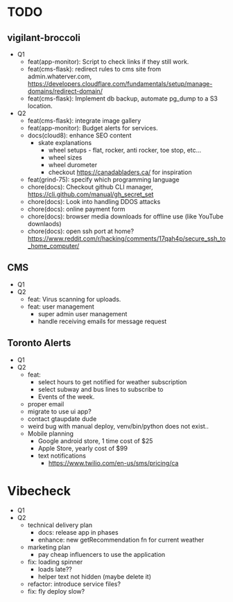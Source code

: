 # TODO

## vigilant-broccoli

- Q1
  - feat(app-monitor): Script to check links if they still work.
  - feat(cms-flask): redirect rules to cms site from admin.whaterver.com, https://developers.cloudflare.com/fundamentals/setup/manage-domains/redirect-domain/
  - feat(cms-flask): Implement db backup, automate pg_dump to a S3 location.
- Q2
  - feat(cms-flask): integrate image gallery
  - feat(app-monitor): Budget alerts for services.
  - docs(cloud8): enhance SEO content
    - skate explanations
      - wheel setups - flat, rocker, anti rocker, toe stop, etc...
      - wheel sizes
      - wheel durometer
      - checkout https://canadabladers.ca/ for inspiration
  - feat(grind-75): specify which programming language
  - chore(docs): Checkout github CLI manager, https://cli.github.com/manual/gh_secret_set
  - chore(docs): Look into handling DDOS attacks
  - chore(docs): online payment form
  - chore(docs): browser media downloads for offline use (like YouTube downlaods)
  - chore(docs): open ssh port at home? https://www.reddit.com/r/hacking/comments/17qah4p/secure_ssh_to_home_computer/

## CMS

- Q1
- Q2
  - feat: Virus scanning for uploads.
  - feat: user management
    - super admin user management
    - handle receiving emails for message request

## Toronto Alerts

- Q1
- Q2
  - feat:
    - select hours to get notified for weather subscription
    - select subway and bus lines to subscribe to
    - Events of the week.
  - proper email
  - migrate to use ui app?
  - contact gtaupdate dude
  - weird bug with manual deploy, venv/bin/python does not exist..
  - Mobile planning
    - Google android store, 1 time cost of $25
    - Apple Store, yearly cost of $99
    - text notifications
      - https://www.twilio.com/en-us/sms/pricing/ca

# Vibecheck

- Q1
- Q2
  - technical delivery plan
    - docs: release app in phases
    - enhance: new getRecommendation fn for current weather
  - marketing plan
    - pay cheap influencers to use the application
  - fix: loading spinner
    - loads late??
    - helper text not hidden (maybe delete it)
  - refactor: introduce service files?
  - fix: fly deploy slow?
